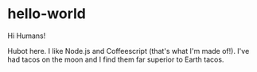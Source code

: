 # hello-world

Hi Humans!

Hubot here.  I like Node.js and Coffeescript (that's what I'm made of!).
I've had tacos on the moon and I find them far superior to Earth tacos.
